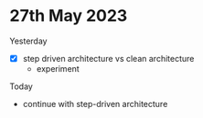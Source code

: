 # 27th May 2023

Yesterday
- [x] step driven architecture vs clean architecture
	- experiment

Today
- continue with step-driven architecture
